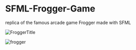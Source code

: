 # SFML-Frogger-Game
replica of the famous arcade game Frogger made with SFML

![FroggerTitle](https://user-images.githubusercontent.com/54895362/105389614-692f8c80-5bee-11eb-8c0e-1d9c48f3488a.png)

![frogger](https://user-images.githubusercontent.com/54895362/105399699-5c189a80-5bfa-11eb-9761-3f0f5e556fba.png)
